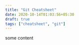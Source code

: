 ```yaml
---
title: "Git Cheatsheet"
date: 2020-10-14T01:03:56+05:30
draft: true
tags: ["cheatsheet", "git"]
---
```


some content
